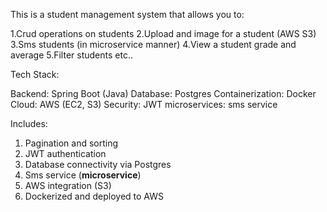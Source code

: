 This is a student management system that allows you to:

1.Crud operations on students
2.Upload and image for a student (AWS S3)
3.Sms students (in microservice manner)
4.View a student grade and average
5.Filter students
etc..

Tech Stack:

Backend: Spring Boot (Java)
Database: Postgres
Containerization: Docker
Cloud: AWS (EC2, S3)
Security: JWT
microservices: sms service

Includes:

1. Pagination and sorting
2. JWT authentication
3. Database connectivity via Postgres
4. Sms service (**microservice**)
5. AWS integration (S3)
6. Dockerized and  deployed to AWS
